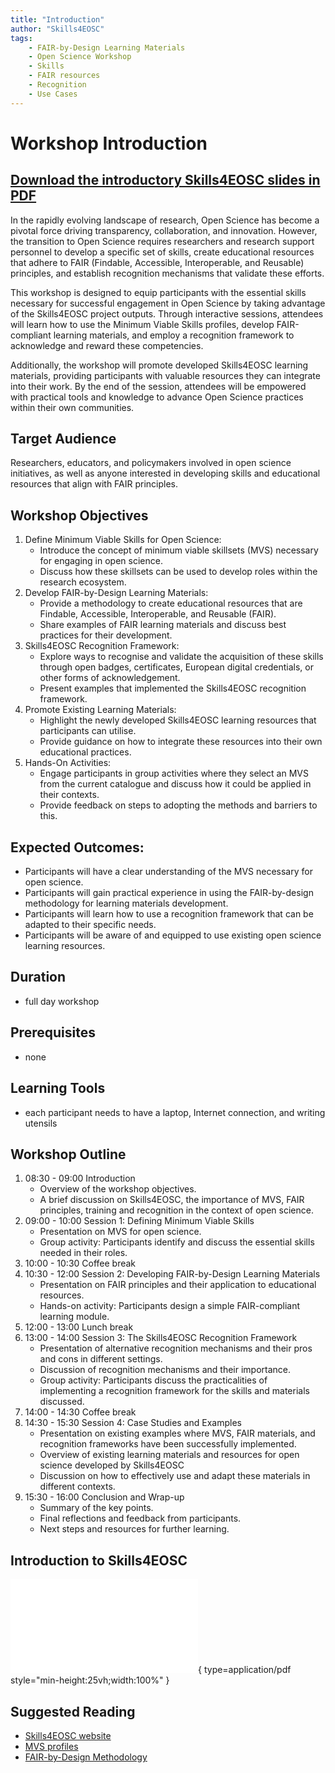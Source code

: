 ```yaml
---
title: "Introduction"
author: "Skills4EOSC"
tags: 
    - FAIR-by-Design Learning Materials
    - Open Science Workshop
    - Skills
    - FAIR resources
    - Recognition
    - Use Cases
---
```


# Workshop Introduction

## [Download the introductory Skills4EOSC slides in PDF](https://github.com/FAIR-by-Design-Methodology/IDCC25workshop/blob/6fd27decab79947ca8f7ddd816e8cefec870b2d1/resources/01%20Introduction/attachments/Skills4EOSC%20presentation.pdf)

In the rapidly evolving landscape of research, Open Science has become a pivotal force driving transparency, collaboration, and innovation. However, the transition to Open Science requires researchers and research support personnel to develop a specific set of skills, create educational resources that adhere to FAIR (Findable, Accessible, Interoperable, and Reusable) principles, and establish recognition mechanisms that validate these efforts.

This workshop is designed to equip participants with the essential skills necessary for successful engagement in Open Science by taking advantage of the Skills4EOSC project outputs. Through interactive sessions, attendees will learn how to use the Minimum Viable Skills profiles, develop FAIR-compliant learning materials, and employ a recognition framework to acknowledge and reward these competencies.

Additionally, the workshop will promote developed Skills4EOSC learning materials, providing participants with valuable resources they can integrate into their work. By the end of the session, attendees will be empowered with practical tools and knowledge to advance Open Science practices within their own communities.

## Target Audience

Researchers, educators, and policymakers involved in open science initiatives, as well as anyone interested in developing skills and educational resources that align with FAIR principles.

## Workshop Objectives

1. Define Minimum Viable Skills for Open Science:
    - Introduce the concept of minimum viable skillsets (MVS) necessary for engaging in open science.
    - Discuss how these skillsets can be used to develop roles within the research ecosystem.
2. Develop FAIR-by-Design Learning Materials:
    - Provide a methodology to create educational resources that are Findable, Accessible, Interoperable, and Reusable (FAIR).
    - Share examples of FAIR learning materials and discuss best practices for their development.
3. Skills4EOSC Recognition Framework:
    - Explore ways to recognise and validate the acquisition of these skills through open badges, certificates, European digital credentials, or other forms of acknowledgement.
    - Present examples that implemented the Skills4EOSC recognition framework.
4. Promote Existing Learning Materials:
    - Highlight the newly developed Skills4EOSC learning resources that participants can utilise.
    - Provide guidance on how to integrate these resources into their own educational practices.
5. Hands-On Activities:
    - Engage participants in group activities where they select an MVS from the current catalogue and discuss how it could be applied in their contexts.
    - Provide feedback on steps to adopting the methods and barriers to this.

## Expected Outcomes:

- Participants will have a clear understanding of the MVS necessary for open science.
- Participants will gain practical experience in using the FAIR-by-design methodology for learning materials development.
- Participants will learn how to use a recognition framework that can be adapted to their specific needs.
- Participants will be aware of and equipped to use existing open science learning resources.

## Duration

- full day workshop

## Prerequisites

- none

## Learning Tools

- each participant needs to have a laptop, Internet connection, and writing utensils

## Workshop Outline

1. 08:30 - 09:00 Introduction
    - Overview of the workshop objectives.
    - A brief discussion on Skills4EOSC, the importance of MVS, FAIR principles, training and recognition in the context of open science.
2. 09:00 - 10:00 Session 1: Defining Minimum Viable Skills
    - Presentation on MVS for open science.
    - Group activity: Participants identify and discuss the essential skills needed in their roles.
3. 10:00 - 10:30 Coffee break
4. 10:30 - 12:00 Session 2: Developing FAIR-by-Design Learning Materials
    - Presentation on FAIR principles and their application to educational resources.
    - Hands-on activity: Participants design a simple FAIR-compliant learning module.
5. 12:00 - 13:00 Lunch break
6. 13:00 - 14:00 Session 3: The Skills4EOSC Recognition Framework
    - Presentation of alternative recognition mechanisms and their pros and cons in different settings.
    - Discussion of recognition mechanisms and their importance.
    - Group activity: Participants discuss the practicalities of implementing a recognition framework for the skills and materials discussed.
7. 14:00 - 14:30 Coffee break
8. 14:30 - 15:30 Session 4: Case Studies and Examples
    - Presentation on existing examples where MVS, FAIR materials, and recognition frameworks have been successfully implemented.
    - Overview of existing learning materials and resources for open science developed by Skills4EOSC
    - Discussion on how to effectively use and adapt these materials in different contexts.
9. 15:30 - 16:00 Conclusion and Wrap-up
    - Summary of the key points.
    - Final reflections and feedback from participants.
    - Next steps and resources for further learning.

## Introduction to Skills4EOSC

![Skills4EOSC presentation](./attachments/Skills4EOSC%20presentation.pdf){ type=application/pdf style="min-height:25vh;width:100%" }

## Suggested Reading

- [Skills4EOSC website](https://www.skills4eosc.eu/)
- [MVS profiles](https://fair-by-design-methodology.github.io/MVS/latest/)
- [FAIR-by-Design Methodology](https://fair-by-design-methodology.github.io/FAIR-by-Design_Book/)

